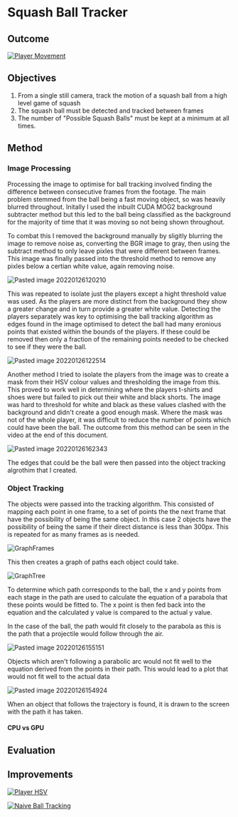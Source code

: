 # Squash Ball Tracker
## Outcome

[![Player Movement](https://img.youtube.com/vi/FFiENsmIYyo/0.jpg)](https://www.youtube.com/watch?v=FFiENsmIYyo&ab_channel=OwainJones)

## Objectives
1) From a single still camera, track the motion of a squash ball from a high level game of squash
2) The squash ball must be detected and tracked between frames
3) The number of "Possible Squash Balls" must be kept at a minimum at all times.

## Method
### Image Processing
Processing the image to optimise for ball tracking involved finding the difference between consecutive frames from the footage. The main problem stemmed from the ball being a fast moving object, so was heavily blurred throughout. Initally I used the inbuilt CUDA MOG2 background subtracter method but this led to the ball being classified as the background for the majority of time that it was moving so not being shown throughout.

To combat this I removed the background manually by sligitly blurring the image to remove noise as, converting the BGR image to gray, then using the subtract method to only leave pixles that were different between frames. This image was finally passed into the threshold method to remove any pixles below a certian white value, again removing noise.

![Pasted image 20220126120210](https://user-images.githubusercontent.com/54110810/151198878-53567ab9-832d-47e1-b164-d0adb6533197.png)

This was repeated to isolate just the players except a hight threshold value was used. As the players are more distinct from the background they show a greater change and in turn provide a greater white value. Detecting the players separately was key to optimising the ball tracking algorithm as edges found in the image optimised to detect the ball had many eronious points that existed within the bounds of the players. If these could be removed then only a fraction of the remaining points needed to be checked to see if they were the ball.

![Pasted image 20220126122514](https://user-images.githubusercontent.com/54110810/151198984-74dd9a77-0f99-4707-850e-60789cdb5179.png)

Another method I tried to isolate the players from the image was to create a mask from their HSV colour values and thresholding the image from this. This proved to work well in determining where the players t-shirts and shoes were but failed to pick out their white and black shorts. The image was hard to threshold for white and black as these values clashed with the background and didn't create a good enough mask. Where the mask was not of the whole player, it was difficult to reduce the number of points which could have been the ball. The outcome from this method can be seen in the video at the end of this document.

![Pasted image 20220126162343](https://user-images.githubusercontent.com/54110810/151203505-07856e67-02e1-4609-ae47-741dd8896534.png)

The edges that could be the ball were then passed into the object tracking algrothim that I created.

### Object Tracking
The objects were passed into the tracking algorithm. This consisted of mapping each point in one frame, to a set of points the the next frame that have the possibility of being the same object. In this case 2 objects have the possibility of being the same if their direct distance is less than 300px. This is repeated for as many frames as is needed.

![GraphFrames](https://user-images.githubusercontent.com/54110810/151198808-44705816-aa0d-48ee-97d3-fe606068e94f.jpg)

This then creates a graph of paths each object could take. 

![GraphTree](https://user-images.githubusercontent.com/54110810/151198755-34c025d4-3ffb-4f62-ba15-b24f9f0a7ffc.jpg)

To determine which path corresponds to the ball, the x and y points from each stage in the path are used to calculate the equation of a parabola that these points would be fitted to. The x point is then fed back into the equation and the calculated y value is compared to the actual y value. 

In the case of the ball, the path would fit closely to the parabola as this is the path that a projectile would follow through the air.

![Pasted image 20220126155151](https://user-images.githubusercontent.com/54110810/151198711-82b04702-a45e-41c6-830f-92fa01093e89.png)

Objects which aren't following a parabolic arc would not fit well to the equation derived from the points in their path. This would lead to a plot that would not fit well to the actual data

![Pasted image 20220126154924](https://user-images.githubusercontent.com/54110810/151198644-b93ca1a9-1a96-49a9-bf63-6548518ff061.png)

When an object that follows the trajectory is found, it is drawn to the screen with the path it has taken.

#### CPU vs GPU

## Evaluation
## Improvements

[![Player HSV](https://img.youtube.com/vi/PXNhsshctMU/0.jpg)](https://www.youtube.com/watch?v=PXNhsshctMU&ab_channel=OwainJones)

[![Naive Ball Tracking](https://img.youtube.com/vi/4hJD5qIBbTQ/0.jpg)](https://www.youtube.com/watch?v=4hJD5qIBbTQ&ab_channel=OwainJones)
